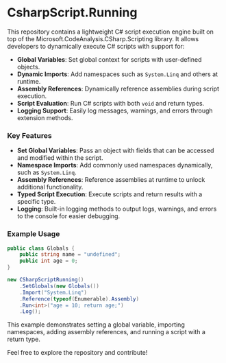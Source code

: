 # CsharpScript.Running
This repository contains a lightweight C# script execution engine built on top of the Microsoft.CodeAnalysis.CSharp.Scripting library. It allows developers to dynamically execute C# scripts with support for:

- **Global Variables**: Set global context for scripts with user-defined objects.
- **Dynamic Imports**: Add namespaces such as `System.Linq` and others at runtime.
- **Assembly References**: Dynamically reference assemblies during script execution.
- **Script Evaluation**: Run C# scripts with both `void` and return types.
- **Logging Support**: Easily log messages, warnings, and errors through extension methods.

### Key Features
- **Set Global Variables**: Pass an object with fields that can be accessed and modified within the script.
- **Namespace Imports**: Add commonly used namespaces dynamically, such as `System.Linq`.
- **Assembly References**: Reference assemblies at runtime to unlock additional functionality.
- **Typed Script Execution**: Execute scripts and return results with a specific type.
- **Logging**: Built-in logging methods to output logs, warnings, and errors to the console for easier debugging.

### Example Usage

```csharp
public class Globals {
    public string name = "undefined";
    public int age = 0;
}

new CSharpScriptRunning()
    .SetGlobals(new Globals())
    .Import("System.Linq")
    .Reference(typeof(Enumerable).Assembly)
    .Run<int>("age = 10; return age;")
    .Log();
```

This example demonstrates setting a global variable, importing namespaces, adding assembly references, and running a script with a return type.

Feel free to explore the repository and contribute!
